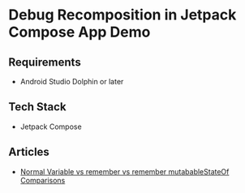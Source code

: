 # Debug Recomposition in Jetpack Compose App Demo

## Requirements
- Android Studio Dolphin or later

## Tech Stack 
- Jetpack Compose

## Articles
- [Normal Variable vs remember vs remember mutabableStateOf Comparisons](https://vtsen.hashnode.dev/normal-variable-vs-remember-vs-remember-mutabablestateof-comparisons)
